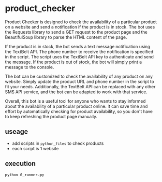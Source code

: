 # product_checker
Product Checker is designed to check the availability of a particular product on a website and send a notification if the product is in stock. The bot uses the Requests library to send a GET request to the product page and the BeautifulSoup library to parse the HTML content of the page.

If the product is in stock, the bot sends a text message notification using the TextBelt API. The phone number to receive the notification is specified in the script. The script uses the TextBelt API key to authenticate and send the message. If the product is out of stock, the bot will simply print a message to the console.

The bot can be customized to check the availability of any product on any website. Simply update the product URL and phone number in the script to fit your needs. Additionally, the TextBelt API can be replaced with any other SMS API service, and the bot can be adapted to work with that service.

Overall, this bot is a useful tool for anyone who wants to stay informed about the availability of a particular product online. It can save time and effort by automatically checking for product availability, so you don't have to keep refreshing the product page manually.

## useage
- add scripts in `python_files` to check products
- each script is 1 website

## execution

`python 0_runner.py`

